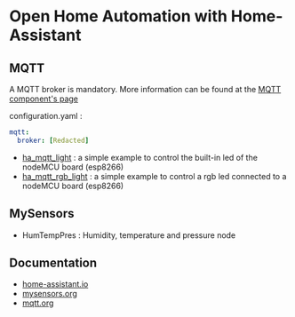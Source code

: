 # Open Home Automation with Home-Assistant

## MQTT
A MQTT broker is mandatory. More information can be found at the [MQTT component's page](https://home-assistant.io/components/mqtt/)

configuration.yaml :
```yaml
mqtt:
  broker: [Redacted]
```
- [ha_mqtt_light](https://github.com/mertenats/open-home-automation/tree/master/ha_mqtt_light) : a simple example to control the built-in led of the nodeMCU board (esp8266)
- [ha_mqtt_rgb_light](https://github.com/mertenats/open-home-automation/tree/master/ha_mqtt_rgb_light) : a simple example to control a rgb led connected to a nodeMCU board (esp8266)

## MySensors
- HumTempPres : Humidity, temperature and pressure node

## Documentation
- [home-assistant.io](https://home-assistant.io)
- [mysensors.org](https://www.mysensors.org)
- [mqtt.org](http://mqtt.org)
